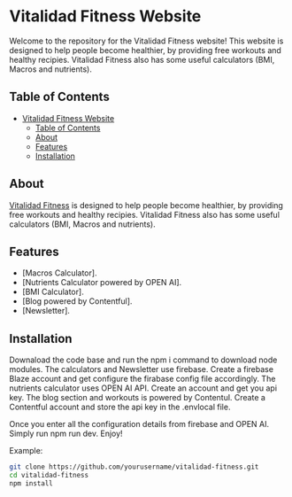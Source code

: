 # Vitalidad Fitness Website

Welcome to the repository for the Vitalidad Fitness website! This website is designed to help people become healthier, by providing free workouts and healthy recipies. Vitalidad Fitness also has some useful
calculators (BMI, Macros and nutrients).

## Table of Contents
- [Vitalidad Fitness Website](#vitalidad-fitness-website)
  - [Table of Contents](#table-of-contents)
  - [About](#about)
  - [Features](#features)
  - [Installation](#installation)

## About
[Vitalidad Fitness](https://vitalidadfitness.com/) is designed to help people become healthier, by providing free workouts and healthy recipies. Vitalidad Fitness also has some useful
calculators (BMI, Macros and nutrients).

## Features
- [Macros Calculator].
- [Nutrients Calculator powered by OPEN AI].
- [BMI Calculator].
- [Blog powered by Contentful].
- [Newsletter].

## Installation
Downaload the code base and run the npm i command to download node modules. The calculators and Newsletter use firebase. Create a firebase Blaze account and get configure the firabase config file accordingly. The nutrients calculator uses OPEN AI API. Create an account and get you api key. The blog section and workouts is powered by 
Contentul. Create a Contentful account and store the api key in the .envlocal file.

Once you enter all the configuration details from firebase and OPEN AI. Simply run npm run dev.
Enjoy!

Example:
```bash
git clone https://github.com/yourusername/vitalidad-fitness.git
cd vitalidad-fitness
npm install